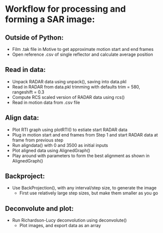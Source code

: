 # Workflow for processing and forming a SAR image: #
  
  ## Outside of Python: ##
  * Film .tak file in Motive to get approximate motion start and end frames
  * Open reference .csv of single reflector and calculate average position
  
  ## Read in data: ##
  * Unpack RADAR data using unpack(), saving into data.pkl
  * Read in RADAR from data.pkl trimming with defaults trim = 580, rangeshift = 0.3
  * Compute RCS scaled version of RADAR data using rcs()
  * Read in motion data from .csv file
  
  ## Align data: ##
  * Plot RTI graph using plotRTI() to estiate start RADAR data
  * Plug in motion start and end frames from Step 1 and start RADAR data at frame from previous step
  * Run aligndata() with 0 and 3500 as initial inputs
  * Plot aligned data using AlignedGraph() 
  * Play around with parameters to form the best alignment as shown in AlignedGraph()
  
  ## Backproject: ##
  * Use BackProjection(), with any interval/step size, to generate the image 
    * First use relatively large step sizes, but make them smaller as you go
    
  ## Deconvolute and plot: ##
  * Run Richardson-Lucy deconvolution using deconvolute()
    * Plot images, and export data as an array
